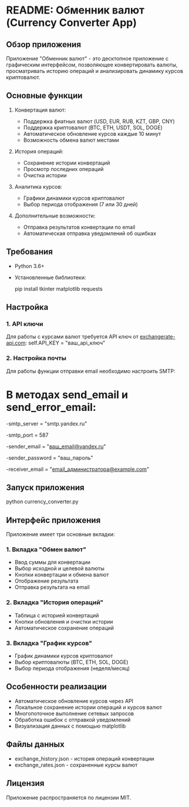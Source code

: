 # README: Обменник валют (Currency Converter App)

## Обзор приложения
Приложение "Обменник валют" - это десктопное приложение с графическим интерфейсом, позволяющее конвертировать валюты, просматривать историю операций и анализировать динамику курсов криптовалют.

## Основные функции
1. Конвертация валют:
   - Поддержка фиатных валют (USD, EUR, RUB, KZT, GBP, CNY)
   - Поддержка криптовалют (BTC, ETH, USDT, SOL, DOGE)
   - Автоматическое обновление курсов каждые 10 минут
   - Возможность обмена валют местами

2. История операций:
   - Сохранение истории конвертаций
   - Просмотр последних операций
   - Очистка истории

3. Аналитика курсов:
   - Графики динамики курсов криптовалют
   - Выбор периода отображения (7 или 30 дней)

4. Дополнительные возможности:
   - Отправка результатов конвертации по email
   - Автоматическая отправка уведомлений об ошибках

## Требования
- Python 3.6+
- Установленные библиотеки:
 
  pip install tkinter matplotlib requests
  
## Настройка
### 1. API ключи
Для работы с курсами валют требуется API ключ от [exchangerate-api.com](https://www.exchangerate-api.com/):
self.API_KEY = "ваш_api_ключ"
### 2. Настройка почты
Для работы функции отправки email необходимо настроить SMTP:
# В методах send_email и send_error_email:

-smtp_server = "smtp.yandex.ru"

-smtp_port = 587

-sender_email = "ваш_email@yandex.ru"

-sender_password = "ваш_пароль"

-receiver_email = "email_администратора@example.com"

## Запуск приложения
python currency_converter.py
## Интерфейс приложения
Приложение имеет три основные вкладки:

### 1. Вкладка "Обмен валют"
- Ввод суммы для конвертации
- Выбор исходной и целевой валюты
- Кнопки конвертации и обмена валют
- Отображение результата
- Отправка результата на email

### 2. Вкладка "История операций"
- Таблица с историей конвертаций
- Кнопки обновления и очистки истории
- Автоматическое сохранение операций

### 3. Вкладка "График курсов"
- График динамики курсов криптовалют
- Выбор криптовалюты (BTC, ETH, SOL, DOGE)
- Выбор периода отображения (неделя/месяц)

## Особенности реализации
- Автоматическое обновление курсов через API
- Локальное сохранение истории операций и курсов валют
- Многопоточное выполнение сетевых запросов
- Обработка ошибок с отправкой уведомлений
- Визуализация данных с помощью matplotlib

## Файлы данных
- exchange_history.json - история операций конвертации
- exchange_rates.json - сохраненные курсы валют

## Лицензия
Приложение распространяется по лицензии MIT.
